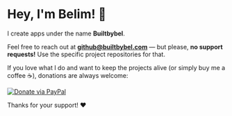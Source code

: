 # Hey, I'm Belim! 👋  

I create apps under the name **Builtbybel**.  

Feel free to reach out at **github@builtbybel.com** — but please, **no support requests!** Use the specific project repositories for that.  

If you love what I do and want to keep the projects alive (or simply buy me a coffee ☕), donations are always welcome:  

[![Donate via PayPal](https://img.shields.io/badge/Donate-PayPal-blue?logo=paypal&style=flat-square)](https://www.paypal.com/donate?hosted_button_id=your_button_id_here)  

Thanks for your support! ❤️
